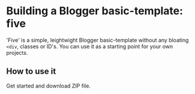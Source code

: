 # Building a Blogger basic-template: five

'Five' is a simple, leightwight Blogger basic-template without any bloating `<div`, classes or ID's. You can use it as a starting point for your own projects.

## How to use it

Get started and download ZIP file. 
